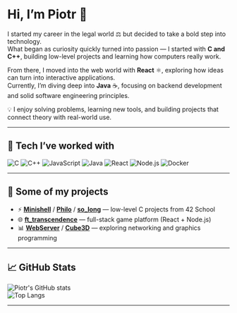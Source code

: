 # Hi, I’m Piotr 👋  

I started my career in the legal world ⚖️ but decided to take a bold step into technology.  
What began as curiosity quickly turned into passion — I started with **C and C++**, building low-level projects and learning how computers really work.  

From there, I moved into the web world with **React** ⚛️, exploring how ideas can turn into interactive applications.  
Currently, I’m diving deep into **Java** ☕, focusing on backend development and solid software engineering principles.  

💡 I enjoy solving problems, learning new tools, and building projects that connect theory with real-world use.  

---

## 🔧 Tech I’ve worked with  

![C](https://img.shields.io/badge/-C-blue?style=flat&logo=c)
![C++](https://img.shields.io/badge/-C++-00599C?style=flat&logo=cplusplus)
![JavaScript](https://img.shields.io/badge/-JavaScript-F7DF1E?style=flat&logo=javascript&logoColor=black)
![Java](https://img.shields.io/badge/-Java-007396?style=flat&logo=java)
![React](https://img.shields.io/badge/-React-61DAFB?style=flat&logo=react&logoColor=black)
![Node.js](https://img.shields.io/badge/-Node.js-339933?style=flat&logo=nodedotjs&logoColor=white)
![Docker](https://img.shields.io/badge/-Docker-2496ED?style=flat&logo=docker&logoColor=white)

---

## 📌 Some of my projects

- ⚡ **[Minishell](https://github.com/PiotrJerzy13/minishell)** / **[Philo](https://github.com/PiotrJerzy13/philo)** / **[so_long](https://github.com/PiotrJerzy13/so_long)** — low-level C projects from 42 School  
- 🌐 **[ft_transcendence](https://github.com/PiotrJerzy13/ft_transcendence)** — full-stack game platform (React + Node.js)  
- 📊 **[WebServer](https://github.com/PiotrJerzy13/webServer)** / **[Cube3D](https://github.com/PiotrJerzy13/cube3D)** — exploring networking and graphics programming  

---

## 📈 GitHub Stats  

![Piotr's GitHub stats](https://github-readme-stats.vercel.app/api?username=PiotrJerzy13&show_icons=true&theme=tokyonight)  
![Top Langs](https://github-readme-stats.vercel.app/api/top-langs/?username=PiotrJerzy13&layout=compact&theme=tokyonight)  

--- 
